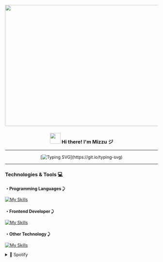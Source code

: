 <!-- Heading -->

<div align="center">
<!-- Img -->
  <img align="center" height="400px" width="700px" src="https://media.tenor.com/On7nVJgMM7YAAAAC/your-name-kimi-no-na-wa.giff"  />

<h3 align="center"><img src = "https://media.tenor.com/MY0AEYOEgiUAAAAi/sufunmaxanime.gif" height="35px" width = 35px> Hi there! I'm Mizzu ジ</h3>

---

<div align="center">
  
[![Typing SVG](https://readme-typing-svg.demolab.com?font=JetBrains&pause=1000&color=1648FF&random=false&width=435&lines=Passionate+about+growth...;Transforming+ideas+into+reality...;Code%2C+coffee%2C+and+passion...)](https://git.io/typing-svg)
</div>

---

<div align="left">
 <h3>Technologies & Tools 💻</h4>
  
 <h4>・Programming Languages ⤸</h4>
 
[![My Skills](https://skillicons.dev/icons?i=python,js,dart)](https://skillicons.dev) 
<h4>・Frontend Developer ⤸</h4>
  
[![My Skills](https://skillicons.dev/icons?i=html,css,bootstrap,tailwind)](https://skillicons.dev)
<h4>・Other Technology ⤸</h4>

[![My Skills](https://skillicons.dev/icons?i=flutter,django,flask)](https://skillicons.dev)

<details>
  <summary>🎵 Spotify</summary>
  
![Alt text](https://spotify-recently-played-readme.vercel.app/api?user=31t5ldnl22dk6cziqtedriwbgera)
</details>
</div>
</div>


